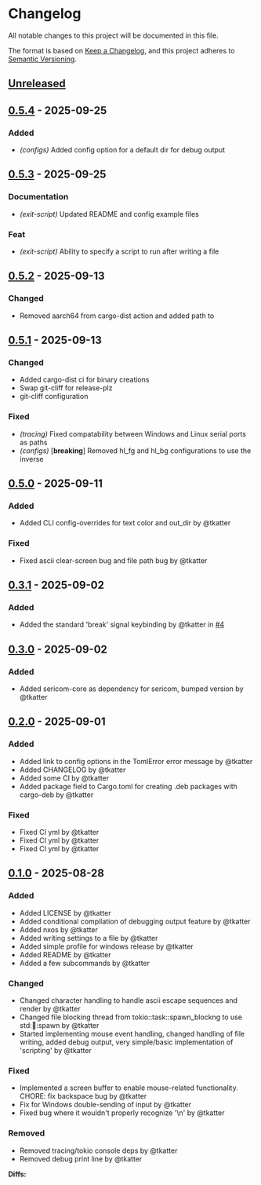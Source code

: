 # Changelog

All notable changes to this project will be documented in this file.

The format is based on [Keep a Changelog](https://keepachangelog.com/en/1.0.0/),
and this project adheres to [Semantic Versioning](https://semver.org/spec/v2.0.0.html).

## [Unreleased]

## [0.5.4](https://github.com/tkatter/sericom/compare/sericom/v0.5.3...sericom/v0.5.4) - 2025-09-25

### Added

- *(configs)* Added config option for a default dir for debug output

## [0.5.3](https://github.com/tkatter/sericom/compare/sericom/v0.5.2...sericom/v0.5.3) - 2025-09-25

### Documentation

- *(exit-script)* Updated README and config example files

### Feat

- *(exit-script)* Ability to specify a script to run after writing a file

## [0.5.2](https://github.com/tkatter/sericom/compare/sericom/v0.5.1...sericom/v0.5.2) - 2025-09-13

### Changed

- Removed aarch64 from cargo-dist action and added path to

## [0.5.1](https://github.com/tkatter/sericom/compare/sericom/v0.5.0...sericom/v0.5.1) - 2025-09-13

### Changed

- Added cargo-dist ci for binary creations
- Swap git-cliff for release-plz
- git-cliff configuration

### Fixed

- *(tracing)* Fixed compatability between Windows and Linux serial ports as paths
- *(configs)* [**breaking**] Removed hl_fg and hl_bg configurations to use the inverse

## [0.5.0](https://github.com/tkatter/sericom/releases/tag/sericom/v0.5.0) - 2025-09-11

### Added

- Added CLI config-overrides for text color and out_dir by @tkatter

### Fixed

- Fixed ascii clear-screen bug and file path bug by @tkatter

## [0.3.1](https://github.com/tkatter/sericom/releases/tag/sericom/v0.3.1) - 2025-09-02

### Added

- Added the standard 'break' signal keybinding by @tkatter in [#4](https://github.com/tkatter/sericom/pull/4)

## [0.3.0](https://github.com/tkatter/sericom/releases/tag/sericom/v0.3.0) - 2025-09-02

### Added

- Added sericom-core as dependency for sericom, bumped version by @tkatter

## [0.2.0](https://github.com/tkatter/sericom/releases/tag/0.2.0) - 2025-09-01

### Added

- Added link to config options in the TomlError error message by @tkatter
- Added CHANGELOG by @tkatter
- Added some CI by @tkatter
- Added package field to Cargo.toml for creating .deb packages with cargo-deb by @tkatter

### Fixed

- Fixed CI yml by @tkatter
- Fixed CI yml by @tkatter
- Fixed CI yml by @tkatter

## [0.1.0](https://github.com/tkatter/sericom/releases/tag/0.1.0) - 2025-08-28

### Added

- Added LICENSE by @tkatter
- Added conditional compilation of debugging output feature by @tkatter
- Added nxos by @tkatter
- Added writing settings to a file by @tkatter
- Added simple profile for windows release by @tkatter
- Added README by @tkatter
- Added a few subcommands by @tkatter

### Changed

- Changed character handling to handle ascii escape sequences and render by @tkatter
- Changed file blocking thread from tokio::task::spawn_blockng to use std::thread::spawn by @tkatter
- Started implementing mouse event handling, changed handling of file writing, added debug output, very simple/basic implementation of 'scripting' by @tkatter

### Fixed

- Implemented a screen buffer to enable mouse-related functionality. CHORE: fix backspace bug by @tkatter
- Fix for Windows double-sending of input by @tkatter
- Fixed bug where it wouldn't properly recognize '\n' by @tkatter

### Removed

- Removed tracing/tokio console deps by @tkatter
- Removed debug print line by @tkatter

**Diffs:**

[unreleased]: https://github.com/tkatter/sericom/compare/sericom/v0.5.0..HEAD
[0.5.0]: https://github.com/tkatter/sericom/compare/sericom/v0.4.0..sericom/v0.5.0
[0.3.1]: https://github.com/tkatter/sericom/compare/sericom/v0.3.0..sericom/v0.3.1
[0.3.0]: https://github.com/tkatter/sericom/compare/v0.2.0..sericom/v0.3.0
[0.2.0]: https://github.com/tkatter/sericom/compare/v0.1.0..v0.2.0
